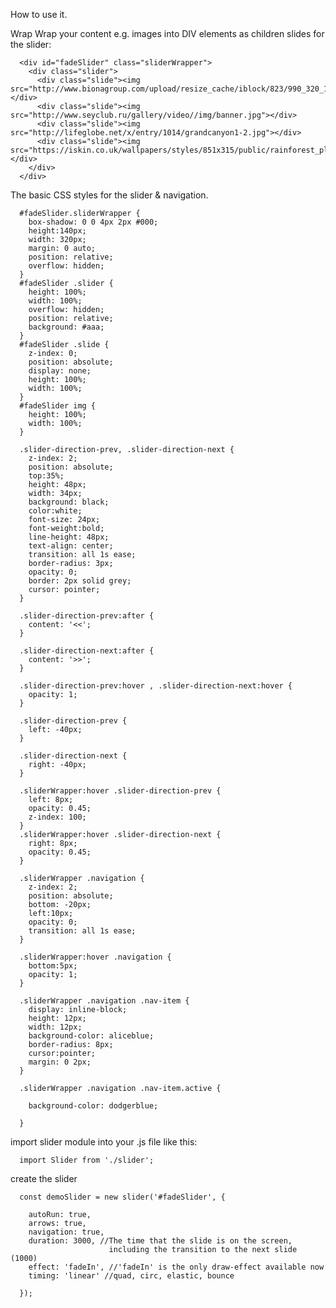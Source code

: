 How to use it.

Wrap Wrap your content e.g. images into DIV elements as children slides for the slider:

      <div id="fadeSlider" class="sliderWrapper">
        <div class="slider">
          <div class="slide"><img src="http://www.bionagroup.com/upload/resize_cache/iblock/823/990_320_1/img53.jpg"></div>
          <div class="slide"><img src="http://www.seyclub.ru/gallery/video//img/banner.jpg"></div>
          <div class="slide"><img src="http://lifeglobe.net/x/entry/1014/grandcanyon1-2.jpg"></div>
          <div class="slide"><img src="https://iskin.co.uk/wallpapers/styles/851x315/public/rainforest_plants.jpg"></div>
        </div>
      </div>

The basic CSS styles for the slider & navigation.

      #fadeSlider.sliderWrapper {
        box-shadow: 0 0 4px 2px #000;
        height:140px;
        width: 320px;
        margin: 0 auto;
        position: relative;
        overflow: hidden;
      }
      #fadeSlider .slider {
        height: 100%;
        width: 100%;
        overflow: hidden;
        position: relative;
        background: #aaa;
      }
      #fadeSlider .slide {
        z-index: 0;
        position: absolute;
        display: none;
        height: 100%;
        width: 100%;
      }
      #fadeSlider img {
        height: 100%;
        width: 100%;
      }

      .slider-direction-prev, .slider-direction-next {
        z-index: 2;
        position: absolute;
        top:35%;
        height: 48px;
        width: 34px;
        background: black;
        color:white;
        font-size: 24px;
        font-weight:bold;
        line-height: 48px;
        text-align: center;
        transition: all 1s ease;
        border-radius: 3px;
        opacity: 0;
        border: 2px solid grey;
        cursor: pointer;
      }

      .slider-direction-prev:after {
        content: '<<';
      }

      .slider-direction-next:after {
        content: '>>';
      }

      .slider-direction-prev:hover , .slider-direction-next:hover {
        opacity: 1;
      }

      .slider-direction-prev {
        left: -40px;
      }

      .slider-direction-next {
        right: -40px;
      }

      .sliderWrapper:hover .slider-direction-prev {
        left: 8px;
        opacity: 0.45;
        z-index: 100;
      }
      .sliderWrapper:hover .slider-direction-next {
        right: 8px;
        opacity: 0.45;
      }

      .sliderWrapper .navigation {
        z-index: 2;
        position: absolute;
        bottom: -20px;
        left:10px;
        opacity: 0;
        transition: all 1s ease;
      }

      .sliderWrapper:hover .navigation {
        bottom:5px;
        opacity: 1;
      }

      .sliderWrapper .navigation .nav-item {
        display: inline-block;
        height: 12px;
        width: 12px;
        background-color: aliceblue;
        border-radius: 8px;
        cursor:pointer;
        margin: 0 2px;
      }

      .sliderWrapper .navigation .nav-item.active {

        background-color: dodgerblue;

      }


import slider module into your .js file like this: 

      import Slider from './slider';

create the slider 

      const demoSlider = new slider('#fadeSlider', {
  
        autoRun: true,
        arrows: true,
        navigation: true, 
        duration: 3000, //The time that the slide is on the screen, 
                          including the transition to the next slide (1000)
        effect: 'fadeIn', //'fadeIn' is the only draw-effect available now
        timing: 'linear' //quad, circ, elastic, bounce

      });